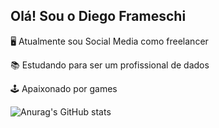 ## Olá! Sou o Diego Frameschi

🖥️ Atualmente sou Social Media como freelancer

📚 Estudando para ser um profissional de dados

🕹️ Apaixonado por games

![Anurag's GitHub stats](https://github-readme-stats.vercel.app/api?username=anuraghazra&show_icons=true&theme=highcontrast)
